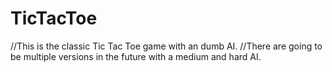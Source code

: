 # TicTacToe

//This is the classic Tic Tac Toe game with an dumb AI.
//There are going to be multiple versions in the future with a medium and hard AI.
